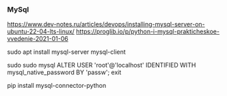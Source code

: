 ### MySql
https://www.dev-notes.ru/articles/devops/installing-mysql-server-on-ubuntu-22-04-lts-linux/
https://proglib.io/p/python-i-mysql-prakticheskoe-vvedenie-2021-01-06

sudo apt install mysql-server mysql-client

sudo sudo mysql
ALTER USER 'root'@'localhost' IDENTIFIED WITH mysql_native_password BY 'passw';
exit

pip install mysql-connector-python
